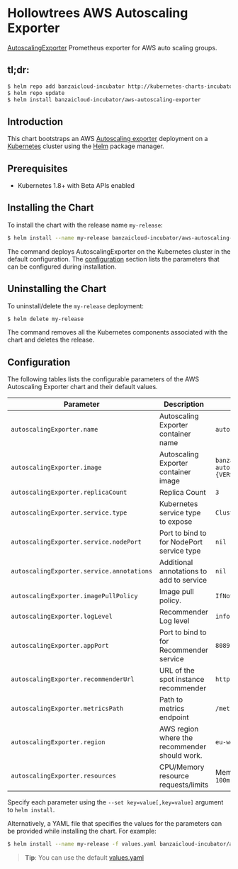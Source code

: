 # Hollowtrees AWS Autoscaling Exporter

[AutoscalingExporter](https://github.com/banzaicloud/aws-autoscaling-exporter) Prometheus exporter for AWS auto scaling groups.

## tl;dr:

```bash
$ helm repo add banzaicloud-incubator http://kubernetes-charts-incubator.banzaicloud.com
$ helm repo update
$ helm install banzaicloud-incubator/aws-autoscaling-exporter
```

## Introduction

This chart bootstraps an AWS [Autoscaling exporter](https://github.com/banzaicloud/banzai-charts/incubator/aws-autoscaling-exporter) deployment on a [Kubernetes](http://kubernetes.io) cluster using the [Helm](https://helm.sh) package manager.

## Prerequisites

- Kubernetes 1.8+ with Beta APIs enabled

## Installing the Chart

To install the chart with the release name `my-release`:

```bash
$ helm install --name my-release banzaicloud-incubator/aws-autoscaling-exporter
```

The command deploys AutoscalingExporter on the Kubernetes cluster in the default configuration. The [configuration](#configuration) section lists the parameters that can be configured during installation.

## Uninstalling the Chart

To uninstall/delete the `my-release` deployment:

```bash
$ helm delete my-release
```

The command removes all the Kubernetes components associated with the chart and deletes the release.

## Configuration

The following tables lists the configurable parameters of the AWS Autoscaling Exporter chart and their default values.

|               Parameter                     |                          Description                         |                       Default                     |
| ------------------------------------------- | ------------------------------------------------------------ | ------------------------------------------------- |
| `autoscalingExporter.name`                  | Autoscaling Exporter container name                          | `autoscalingExporter`                             |
| `autoscalingExporter.image`                 | Autoscaling Exporter container image                         | `banzaicloud/aws-autoscaling-exporter:{VERSION}`  |
| `autoscalingExporter.replicaCount`          | Replica Count                                                | `3`                                               |
| `autoscalingExporter.service.type`          | Kubernetes service type to expose                            | `ClusterIP`                                       |
| `autoscalingExporter.service.nodePort`      | Port to bind to for NodePort service type                    | `nil`                                             |
| `autoscalingExporter.service.annotations`   | Additional annotations to add to service                     | `nil`                                             |
| `autoscalingExporter.imagePullPolicy`       | Image pull policy.                                           | `IfNotPresent`                                    |
| `autoscalingExporter.logLevel`              | Recommender Log level                                        | `info`                                            |
| `autoscalingExporter.appPort`               | Port to bind to for Recommender service                      | `8089`                                            |
| `autoscalingExporter.recommenderUrl`        | URL of the spot instance recommender                         | `http://localhost:9090`                           |
| `autoscalingExporter.metricsPath`           | Path to metrics endpoint                                     | `/metrics`                                        |
| `autoscalingExporter.region`                | AWS region where the recommender should work.                | `eu-west-1`                                       |
| `autoscalingExporter.resources`             | CPU/Memory resource requests/limits                          | Memory: `256Mi`, CPU: `100m`                      |
      
Specify each parameter using the `--set key=value[,key=value]` argument to `helm install`. 

Alternatively, a YAML file that specifies the values for the parameters can be provided while installing the chart. For example:

```bash
$ helm install --name my-release -f values.yaml banzaicloud-incubator/aws-autoscaling-exporter
```

> **Tip**: You can use the default [values.yaml](values.yaml)


```
